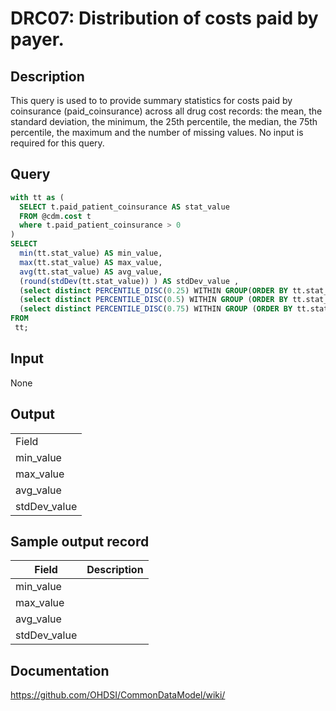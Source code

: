<!---
Group:drug cost
Name:DRC07 Distribution of costs paid by payer.
Author:Patrick Ryan
CDM Version: 5.0
-->

# DRC07: Distribution of costs paid by payer.

## Description
This query is used to to provide summary statistics for costs paid by coinsurance (paid_coinsurance) across all drug cost records: the mean, the standard deviation, the minimum, the 25th percentile, the median, the 75th percentile, the maximum and the number of missing values. No input is required for this query.

## Query
```sql
with tt as (
  SELECT t.paid_patient_coinsurance AS stat_value
  FROM @cdm.cost t
  where t.paid_patient_coinsurance > 0
)
SELECT
  min(tt.stat_value) AS min_value,
  max(tt.stat_value) AS max_value,
  avg(tt.stat_value) AS avg_value,
  (round(stdDev(tt.stat_value)) ) AS stdDev_value ,
  (select distinct PERCENTILE_DISC(0.25) WITHIN GROUP(ORDER BY tt.stat_value) OVER() from tt) AS percentile_25,
  (select distinct PERCENTILE_DISC(0.5) WITHIN GROUP (ORDER BY tt.stat_value) OVER() from tt) AS median_value,
  (select distinct PERCENTILE_DISC(0.75) WITHIN GROUP (ORDER BY tt.stat_value) OVER() from tt) AS percential_75
FROM
 tt;
```

## Input

None

## Output

|   |
| --- |
|  Field |  Description |
| min_value | The portion of the drug expenses due to the cost charged by the manufacturer for the drug, typically a percentage of the Average Wholesale Price. |
| max_value |   |
| avg_value |   |
| stdDev_value |   |

## Sample output record

|  Field |  Description |
| --- | --- |
| min_value |   |
| max_value |   |
| avg_value |   |
| stdDev_value |   |



## Documentation
https://github.com/OHDSI/CommonDataModel/wiki/
